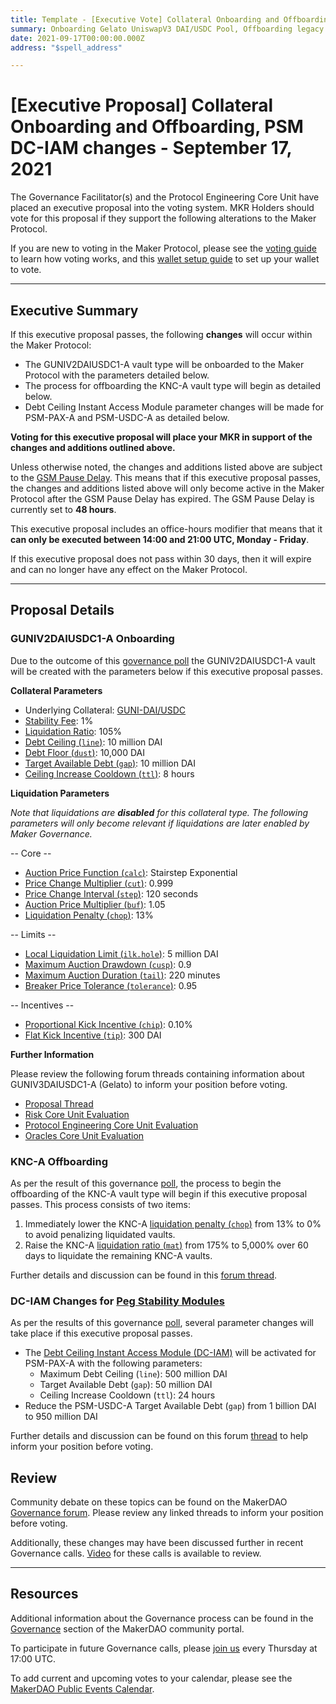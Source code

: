 ```yaml
---
title: Template - [Executive Vote] Collateral Onboarding and Offboarding, PSM DC-IAM changes - September 17, 2021
summary: Onboarding Gelato UniswapV3 DAI/USDC Pool, Offboarding legacy KNC token, and making Debt Ceiling Instant-access Module parameter changes for Peg Stability Modules.
date: 2021-09-17T00:00:00.000Z
address: "$spell_address"

---
```

# [Executive Proposal] Collateral Onboarding and Offboarding, PSM DC-IAM changes - September 17, 2021

The Governance Facilitator(s) and the Protocol Engineering Core Unit have placed an executive proposal into the voting system. MKR Holders should vote for this proposal if they support the following alterations to the Maker Protocol.

If you are new to voting in the Maker Protocol, please see the [voting guide](https://community-development.makerdao.com/en/learn/governance/how-voting-works/) to learn how voting works, and this [wallet setup guide](https://community-development.makerdao.com/en/learn/governance/voting-setup/) to set up your wallet to vote.

---

## Executive Summary

If this executive proposal passes, the following **changes** will occur within the Maker Protocol:
- The GUNIV2DAIUSDC1-A vault type will be onboarded to the Maker Protocol with the parameters detailed below.
- The process for offboarding the KNC-A vault type will begin as detailed below.
- Debt Ceiling Instant Access Module parameter changes will be made for PSM-PAX-A and PSM-USDC-A as detailed below.

**Voting for this executive proposal will place your MKR in support of the changes and additions outlined above.**

Unless otherwise noted, the changes and additions listed above are subject to the [GSM Pause Delay](https://community-development.makerdao.com/en/learn/governance/param-gsm-pause-delay). This means that if this executive proposal passes, the changes and additions listed above will only become active in the Maker Protocol after the GSM Pause Delay has expired. The GSM Pause Delay is currently set to **48 hours**.

 This executive proposal includes an office-hours modifier that means that it **can only be executed between 14:00 and 21:00 UTC, Monday - Friday**.

If this executive proposal does not pass within 30 days, then it will expire and can no longer have any effect on the Maker Protocol.

---

## Proposal Details

### GUNIV2DAIUSDC1-A Onboarding

Due to the outcome of this [governance poll](https://vote.makerdao.com/polling/QmZ5TESw?network=mainnet#poll-detail) the GUNIV2DAIUSDC1-A vault will be created with the parameters below if this executive proposal passes.

**Collateral Parameters**

* Underlying Collateral: [GUNI-DAI/USDC](https://forum.makerdao.com/t/g-uni-dai-usdc-uniswap-v3-lp-erc20-collateral-onboarding-application/9026)
* [Stability Fee](https://community-development.makerdao.com/en/learn/governance/param-stability-fee): 1%
* [Liquidation Ratio](https://community-development.makerdao.com/en/learn/governance/param-liquidation-ratio): 105%
* [Debt Ceiling (`line`)](https://community-development.makerdao.com/en/learn/governance/param-debt-ceiling): 10 million DAI
* [Debt Floor (`dust`)](https://community-development.makerdao.com/en/learn/governance/param-debt-floor): 10,000 DAI
* [Target Available Debt (`gap`)](https://makerdao.world/en/learn/governance/module-dciam): 10 million DAI
* [Ceiling Increase Cooldown (`ttl`)](https://makerdao.world/en/learn/governance/module-dciam): 8 hours


**Liquidation Parameters**

*Note that liquidations are **disabled** for this collateral type. The following parameters will only become relevant if liquidations are later enabled by Maker Governance.*

-- Core --
* [Auction Price Function (`calc`)](https://community-development.makerdao.com/en/learn/governance/param-auction-price-function): Stairstep Exponential
* [Price Change Multiplier (`cut`)](https://community-development.makerdao.com/en/learn/governance/param-auction-price-function): 0.999
* [Price Change Interval (`step`)](https://community-development.makerdao.com/en/learn/governance/param-auction-price-function): 120 seconds
* [Auction Price Multiplier (`buf`)](https://community-development.makerdao.com/en/learn/governance/param-auction-price-multiplier): 1.05
* [Liquidation Penalty (`chop`)](https://community-development.makerdao.com/en/learn/governance/param-liquidation-penalty): 13%

-- Limits --

* [Local Liquidation Limit (`ilk.hole`)](https://community-development.makerdao.com/en/learn/governance/param-local-liquidation-limit): 5 million DAI
* [Maximum Auction Drawdown (`cusp`)](https://community-development.makerdao.com/en/learn/governance/param-max-auction-drawdown): 0.9
* [Maximum Auction Duration (`tail`)](https://community-development.makerdao.com/en/learn/governance/param-max-auction-duration): 220 minutes
* [Breaker Price Tolerance (`tolerance`)](https://community-development.makerdao.com/en/learn/governance/param-breaker-price-tolerance): 0.95

-- Incentives --

* [Proportional Kick Incentive (`chip`)](https://community-development.makerdao.com/en/learn/governance/param-proportional-kick-incentive): 0.10%
* [Flat Kick Incentive (`tip`)](https://community-development.makerdao.com/en/learn/governance/param-flat-kick-incentive): 300 DAI

**Further Information**

Please review the following forum threads containing information about GUNIV3DAIUSDC1-A (Gelato) to inform your position before voting.
* [Proposal Thread](https://forum.makerdao.com/t/g-uni-dai-usdc-uniswap-v3-lp-erc20-collateral-onboarding-application/9026)
* [Risk Core Unit Evaluation](https://forum.makerdao.com/t/g-uni-dai-usdc-collateral-onboarding-risk-evaluation/9719)
* [Protocol Engineering Core Unit Evaluation](https://forum.makerdao.com/t/guni-dai-usdc-erc20-token-smart-contract-technical-assessment/9139)
* [Oracles Core Unit  Evaluation](https://forum.makerdao.com/t/guni-dai-usdc-collateral-onboarding-oracle-assessment-mip10c3-sp41/10268)

### KNC-A Offboarding

As per the result of this governance [poll](https://vote.makerdao.com/polling/QmQ4Jotm?network=mainnet), the process to begin the offboarding of the KNC-A vault type will begin if this executive proposal passes. This process consists of two items:

1. Immediately lower the KNC-A [liquidation penalty (`chop`)](https://makerdao.world/en/learn/governance/param-liquidation-penalty) from 13% to 0% to avoid penalizing liquidated vaults.
2. Raise the KNC-A [liquidation ratio (`mat`)](https://makerdao.world/en/learn/governance/param-liquidation-ratio) from 175% to 5,000% over 60 days to liquidate the remaining KNC-A vaults.

Further details and discussion can be found in this [forum thread](https://forum.makerdao.com/t/signal-request-offboard-knc-legacy-token/10081).

### DC-IAM Changes for [Peg Stability Modules](https://makerdao.world/en/learn/governance/module-psm)

As per the results of this governance [poll](https://vote.makerdao.com/polling/QmbGPgxo?network=mainnet), several parameter changes will take place if this executive proposal passes.

* The [Debt Ceiling Instant Access Module (DC-IAM)](https://makerdao.world/en/learn/governance/module-dciam) will be activated for PSM-PAX-A with the following parameters:
  * Maximum Debt Ceiling (`line`): 500 million DAI
  * Target Available Debt (`gap`): 50 million DAI
  * Ceiling Increase Cooldown (`ttl`): 24 hours
* Reduce the PSM-USDC-A Target Available Debt (`gap`) from 1 billion DAI to 950 million DAI

Further details and discussion can be found on this forum [thread](https://forum.makerdao.com/t/signal-request-activate-dc-iam-for-psm-pax-a-and-adjust-dc-iam-gap-parameter-for-psm-usdc-a/10199) to help inform your position before voting.

## Review

Community debate on these topics can be found on the MakerDAO [Governance forum](https://forum.makerdao.com/). Please review any linked threads to inform your position before voting.

Additionally, these changes may have been discussed further in recent Governance calls. [Video](https://www.youtube.com/playlist?list=PLLzkWCj8ywWNq5-90-Id6VPSsrk4OWVan) for these calls is available to review.

---

## Resources

Additional information about the Governance process can be found in the [Governance](https://community-development.makerdao.com/en/learn/governance) section of the MakerDAO community portal.

To participate in future Governance calls, please [join us](https://github.com/makerdao/community/tree/master/governance/governance-and-risk-meetings) every Thursday at 17:00 UTC.

To add current and upcoming votes to your calendar, please see the [MakerDAO Public Events Calendar](https://calendar.google.com/calendar/embed?src=makerdao.com_3efhm2ghipksegl009ktniomdk%40group.calendar.google.com&ctz=UTC&mode=week&showCalendars=0&showPrint=0).
